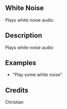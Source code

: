 ## White Noise
Plays white noise audio

## Description
Plays white noise audio

## Examples
 - "Play some white noise"


## Credits
Christian


